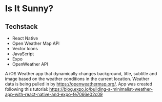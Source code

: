 # Is It Sunny?

## Techstack
* React Native
* Open Weather Map API
* Vector Icons
* JavaScript
* Expo
* OpenWeather API

A iOS Weather app that dynamically changes background, title, subtitle and image based on the weather conditions in the current location. Weather data is being pulled in by https://openweathermap.org/. App was created following this tutorial: https://blog.expo.io/building-a-minimalist-weather-app-with-react-native-and-expo-fe7066e02c09
